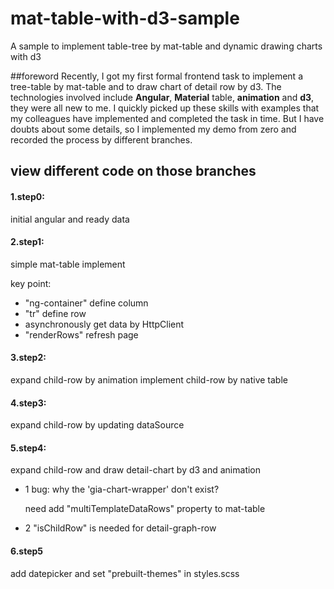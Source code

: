 # mat-table-with-d3-sample
A sample to implement table-tree by mat-table and dynamic drawing charts with d3 


##foreword
Recently, I got my first formal frontend task to implement a tree-table by mat-table and to draw chart of detail row by d3.
The technologies involved include __Angular__, __Material__ table, __animation__ and __d3__, they were all new to me. 
I quickly picked up these skills with examples that my colleagues have implemented and completed the task in time.
But I have doubts about some details, so I implemented my demo from zero and recorded the process by different branches.

## view different code on those branches
#### 1.step0:

initial angular and ready data

#### 2.step1:

simple mat-table implement

key point: 

  - "ng-container" define column
  - "tr" define row
  - asynchronously get data by HttpClient
  - "renderRows" refresh page
  
#### 3.step2:

expand child-row by animation
implement child-row by native table


#### 4.step3:

expand child-row by updating dataSource


#### 5.step4:

expand child-row and draw detail-chart by d3 and animation

- 1 bug: why the 'gia-chart-wrapper' don't exist?

    need add "multiTemplateDataRows" property to mat-table

- 2  "isChildRow" is needed for detail-graph-row

#### 6.step5

add datepicker and set "prebuilt-themes" in styles.scss
